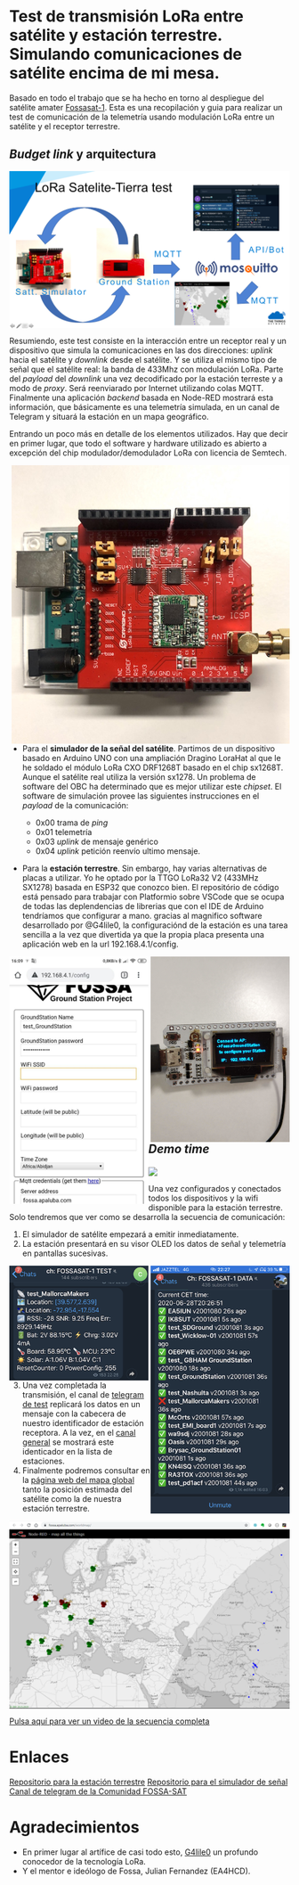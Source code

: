 # Test de transmisión LoRa entre satélite y estación terrestre. Simulando comunicaciones de satélite encima de mi mesa.
Basado en todo el trabajo que se ha hecho en torno al despliegue del satélite amater [Fossasat-1](https://fossa.systems/fossasat-1/). Esta es una recopilación y guia para realizar un test de comunicación de la telemetría usando modulación LoRa entre un satélite y el receptor terrestre.

## _Budget link_ y arquitectura
<img src="./images/BudgetLink-Architecture.png" align="center" />

Resumiendo, este test consiste en la interacción entre un receptor real y un dispositivo que simula la comunicaciones en las dos direcciones: _uplink_ hacia el satélite y _downlink_ desde el satélite. Y se utiliza el mismo tipo de señal que el satélite real: la banda de 433Mhz con modulación LoRa. Parte del _payload_ del _downlink_ una vez decodificado por la estación terreste y a modo de _proxy_. Será reenviarado por Internet utilizando colas MQTT. Finalmente una aplicación _backend_ basada en Node-RED mostrará esta información, que básicamente es una telemetría simulada, en un canal de Telegram y situará la estación en un mapa geográfico.

Entrando un poco más en detalle de los elementos utilizados. Hay que decir en primer lugar, que todo el software y hardware utilizado es abierto a excepción del chip modulador/demodulador LoRa con licencia de Semtech.

<img src="./images/SatelliteSignalSimulator.png" width="500" align="right" />

* Para el **simulador de la señal del satélite**. Partimos de un dispositivo basado en Arduino UNO con una ampliación Dragino LoraHat al que le he soldado el módulo LoRa CXO  DRF1268T basado en el chip sx1268T. Aunque el satélite real utiliza la versión sx1278. Un problema de software del OBC ha determinado que es mejor utilizar este _chipset_. El software de simulación provee las siguientes instrucciones en el _payload_ de la comunicación:   
  * 0x00 trama de _ping_
  * 0x01 telemetría
  * 0x03 _uplink_ de mensaje genérico
  * 0x04 _uplink_ petición reenvío ultimo mensaje.

* Para la **estación terrestre**. Sin embargo, hay varias alternativas de placas a utilizar. Yo he optado por la TTGO LoRa32 V2 (433MHz SX1278) basada en ESP32 que conozco bien. El repositório de código está pensado para trabajar con Platformio sobre VSCode que se ocupa de todas las deplendencias de librerias que con el IDE de Arduino tendríamos que configurar a mano. gracias al magnifico software desarrollado por @G4lile0, la configuraciónd de la estación es una tarea sencilla a la vez que divertida ya que la propia placa presenta una aplicación web en la url 192.168.4.1/config.

<img src="./images/FossaSat1_portable_GroundStation.png" width="250" align="right" />
<img src="./images/config_wifimanager.jpg" width="250" align="left" />

<br>
<br>
<br>
<br>
<br>
<br>
<br>
<br>
<br>
<br>
<br>
<br>
<br>
<br>
<br>

## _Demo time_
<img src="./images/Budget-GroundStation-SatelliteSignalSimulator.gi"  align="center" />

Una vez configurados y conectados todos los dispositivos y la wifi disponible para la estación terrestre. Solo tendremos que ver como se desarrolla la secuencia de comunicación:
1. El simulador de satélite empezará a emitir inmediatamente.
2. La estación presentará en su visor OLED los datos de señal y telemetría en pantallas sucesivas.
<img src="./images/channel_telegram_fossasa-1_test.png" width="250" align="left" />
<img src="./images/channel_telegram_fossasa-1_data.png" width="250" align="right" />

3. Una vez completada la transmisión, el canal de [telegram de test](https://t.me/FOSSASAT_TEST) replicará los datos en un mensaje con la cabecera de nuestro identificador de estación receptora. A la vez, en el [canal general](https://t.me/FOSSASAT_DATA) se mostrará este identicador en la lista de estaciones.
4. Finalmente podremos consultar en la [página web del mapa global](https://fossa.apaluba.com/worldmap) tanto la posición estimada del satélite como la de nuestra estación terrestre.
<img src="./images/Fossasat-1_GroundStationMap.png" align="center" />

[Pulsa aquí para ver un video de la secuencia completa](https://github.com/McOrts/fossasat1_satellite-communication-simulation/edit/master/images/Budget-GroundStation-SatelliteSignalSimulator.mov)

# Enlaces
[Repositorio para la estación terrestre](https://github.com/G4lile0/ESP32-OLED-Fossa-GroundStation)
[Repositorio para el simulador de señal](https://github.com/lillefyr/Fossasat-1Simulator)
[Canal de telegram de la Comunidad FOSSA-SAT](ttps://t.me/joinchat/DmYSElZahiJGwHX6jCzB3Q)

# Agradecimientos
- En primer lugar al artífice de casi todo esto, [G4lile0](https://github.com/G4lile0/) un profundo conocedor de la tecnología LoRa.
- Y el mentor e ideólogo de Fossa, Julian Fernandez (EA4HCD).
